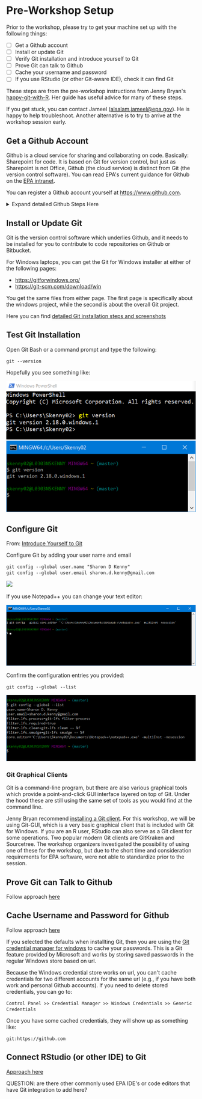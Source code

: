 # Pre-Workshop Setup

Prior to the workshop, please try to get your machine set up with the following things:

- [ ] Get a Github account
- [ ] Install or update Git
- [ ] Verify Git installation and introduce yourself to Git
- [ ] Prove Git can talk to Github
- [ ] Cache your username and password
- [ ] If you use RStudio (or other Git-aware IDE), check it can find Git

These steps are from the pre-workshop instructions from Jenny Bryan's [happy-git-with-R](http://happygitwithr.com/workshops). Her guide has useful advice for many of these steps.

If you get stuck, you can contact Jameel (alsalam.jameel@epa.gov). He is happy to help troubleshoot. Another alternative is to try to arrive at the workshop session early.


## Get a Github Account

Github is a cloud service for sharing and collaborating on code. Basically: Sharepoint for code. It is based on Git for version control, but just as Sharepoint is not Office, Github (the cloud service) is distinct from Git (the version control software). You can read EPA's current guidance for Github on the [EPA intranet](https://www.epa.gov/webguide/github-guidance).

You can register a Github account yourself at https://www.github.com. 

<details>
  <summary>Expand detailed Github Steps Here</summary>
  

![](img/github/01_github_signup.png)

While most things about your account can be changed later, Jenny Bryan suggests thinking a little bit about [picking your username](http://happygitwithr.com/github-acct.html#github-acct). 

A Github account can be associated with multiple email addresses. The EPA Github Guidance states that EPA employees should [create a new account associated with their EPA email address](https://www.epa.gov/webguide/github-guidance#who) when contributing to a repository associated with the EPA organization. However, Github recommends that users have only [one account for both personal and professional repositories](https://help.github.com/articles/merging-multiple-user-accounts/).

![](img/github/02_signup.png)

The page that opens next can be skipped. Click "submit"

![](img/github/03_signup.png)

You are now inside Github. Click the button **"Start a Project"**

![](img/github/04_start_proj.png)

A page will open, where you will be asked to confirm your email.

![](img/github/05_confirm_email.png)

Log in to the email account you used to register and confirm your account registration. This concludes teh Github registration process.

![](img/github/05_confirm_email2.png)

</details>

## Install or Update Git

Git is the version control software which underlies Github, and it needs to be installed for you to contribute to code repositories on Github or Bitbucket.

For Windows laptops, you can get the Git for Windows installer at either of the following pages:
* https://gitforwindows.org/
* https://git-scm.com/download/win

You get the same files from either page. The first page is specifically about the windows project, while the second is about the overall Git project.

Here you can find [detailed Git installation steps and screenshots](00-git-install.md)


## Test Git Installation 

Open Git Bash or a command prompt and type the following:

    git --version
    
Hopefully you see something like:

![](img/preworkshop/01_git_version_cmd.png)
![](img/preworkshop/02_git_version_bash.png)


## Configure Git

From: [Introduce Yourself to Git](http://happygitwithr.com/hello-git.html)

Configure Git by adding your user name and email

    git config --global user.name "Sharon D Kenny"
    git config --global user.email sharon.d.kenny@gmail.com
    
![](img/preworkshop/config_git.png)

If you use Notepad++ you can change your text editor:

![](img/preworkshop/04_change_editor.png)

Confirm the configuration entries you provided:

    git config --global --list

![](img/preworkshop/05_verify_entries.png)


### Git Graphical Clients

Git is a command-line program, but there are also various graphical tools which provide a point-and-click GUI interface layered on top of Git. Under the hood these are still using the same set of tools as you would find at the command line.

Jenny Bryan recommend [installing a Git client](http://happygitwithr.com/git-client.html). For this workshop, we will be using Git-GUI, which is a very basic graphical client that is included with Git for Windows. If you are an R user, RStudio can also serve as a Git client for some operations. Two popular modern Git clients are GitKraken and Sourcetree. The workshop organizers investigated the possibility of using one of these for the workshop, but due to the short time and consideration requirements for EPA software, were not able to standardize prior to the session.


## Prove Git can Talk to Github

Follow approach [here](http://happygitwithr.com/push-pull-github.html)



## Cache Username and Password for Github

Follow approach [here](http://happygitwithr.com/credential-caching.html)

If you selected the defaults when installting Git, then you are using the [Git credential manager for windows](https://github.com/Microsoft/Git-Credential-Manager-for-Windows/wiki/How-the-Git-Credential-Managers-works) to cache your passwords. This is a Git feature provided by Microsoft and works by storing saved passwords in the regular Windows store based on url.

Because the Windows credential store works on url, you can't cache credentials for two different accounts for the same url (e.g., if you have both work and personal Github accounts). If you need to delete stored credentials, you can go to:

    Control Panel >> Credential Manager >> Windows Credentials >> Generic Credentials
    
Once you have some cached credentials, they will show up as something like:

    git:https://github.com
    

## Connect RStudio (or other IDE) to Git

[Approach here](http://happygitwithr.com/rstudio-git-github.html)

QUESTION: are there other commonly used EPA IDE's or code editors that have Git integration to add here?



